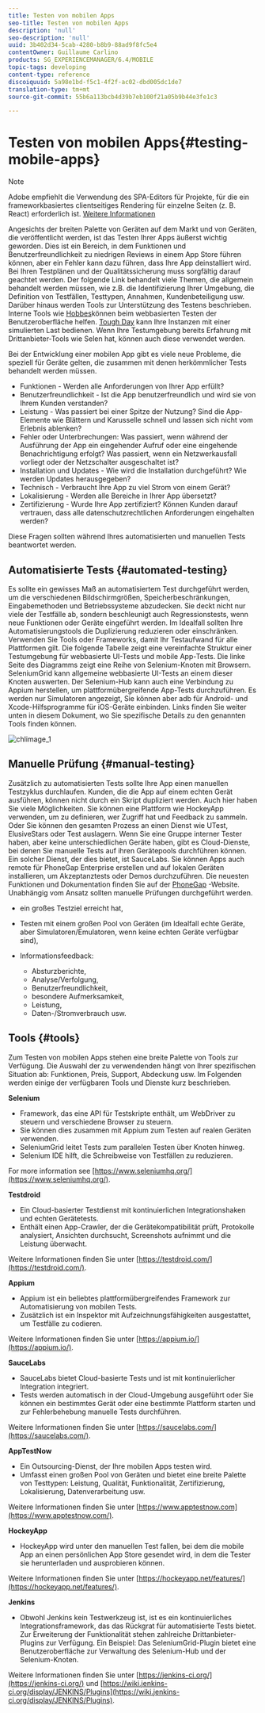 ```yaml
---
title: Testen von mobilen Apps
seo-title: Testen von mobilen Apps
description: 'null'
seo-description: 'null'
uuid: 3b402d34-5cab-4280-b8b9-88ad9f8fc5e4
contentOwner: Guillaume Carlino
products: SG_EXPERIENCEMANAGER/6.4/MOBILE
topic-tags: developing
content-type: reference
discoiquuid: 5a98e1bd-f5c1-4f2f-ac02-dbd005dc1de7
translation-type: tm+mt
source-git-commit: 55b6a113bcb4d39b7eb100f21a05b9b44e3fe1c3

---
```



# Testen von mobilen Apps{#testing-mobile-apps}

>[!NOTE]
>
>Adobe empfiehlt die Verwendung des SPA-Editors für Projekte, für die ein frameworkbasiertes clientseitiges Rendering für einzelne Seiten (z. B. React) erforderlich ist. [Weitere Informationen](/help/sites-developing/spa-overview.md)

Angesichts der breiten Palette von Geräten auf dem Markt und von Geräten, die veröffentlicht werden, ist das Testen Ihrer Apps äußerst wichtig geworden. Dies ist ein Bereich, in dem Funktionen und Benutzerfreundlichkeit zu niedrigen Reviews in einem App Store führen können, aber ein Fehler kann dazu führen, dass Ihre App deinstalliert wird. Bei Ihren Testplänen und der Qualitätssicherung muss sorgfältig darauf geachtet werden. Der folgende Link behandelt viele Themen, die allgemein behandelt werden müssen, wie z.B. die Identifizierung Ihrer Umgebung, die Definition von Testfällen, Testtypen, Annahmen, Kundenbeteiligung usw. Darüber hinaus werden Tools zur Unterstützung des Testens beschrieben. Interne Tools wie [Hobbes](/help/sites-developing/hobbes.md)können beim webbasierten Testen der Benutzeroberfläche helfen. [Tough Day](/help/sites-developing/tough-day.md) kann Ihre Instanzen mit einer simulierten Last bedienen. Wenn Ihre Testumgebung bereits Erfahrung mit Drittanbieter-Tools wie Selen hat, können auch diese verwendet werden.

Bei der Entwicklung einer mobilen App gibt es viele neue Probleme, die speziell für Geräte gelten, die zusammen mit denen herkömmlicher Tests behandelt werden müssen.

* Funktionen - Werden alle Anforderungen von Ihrer App erfüllt?
* Benutzerfreundlichkeit - Ist die App benutzerfreundlich und wird sie von Ihrem Kunden verstanden?
* Leistung - Was passiert bei einer Spitze der Nutzung? Sind die App-Elemente wie Blättern und Karusselle schnell und lassen sich nicht vom Erlebnis ablenken?
* Fehler oder Unterbrechungen: Was passiert, wenn während der Ausführung der App ein eingehender Aufruf oder eine eingehende Benachrichtigung erfolgt? Was passiert, wenn ein Netzwerkausfall vorliegt oder der Netzschalter ausgeschaltet ist?
* Installation und Updates - Wie wird die Installation durchgeführt? Wie werden Updates herausgegeben?
* Technisch - Verbraucht Ihre App zu viel Strom von einem Gerät?
* Lokalisierung - Werden alle Bereiche in Ihrer App übersetzt?
* Zertifizierung - Wurde Ihre App zertifiziert? Können Kunden darauf vertrauen, dass alle datenschutzrechtlichen Anforderungen eingehalten werden?

Diese Fragen sollten während Ihres automatisierten und manuellen Tests beantwortet werden.

## Automatisierte Tests {#automated-testing}

Es sollte ein gewisses Maß an automatisiertem Test durchgeführt werden, um die verschiedenen Bildschirmgrößen, Speicherbeschränkungen, Eingabemethoden und Betriebssysteme abzudecken. Sie deckt nicht nur viele der Testfälle ab, sondern beschleunigt auch Regressionstests, wenn neue Funktionen oder Geräte eingeführt werden. Im Idealfall sollten Ihre Automatisierungstools die Duplizierung reduzieren oder einschränken. Verwenden Sie Tools oder Frameworks, damit Ihr Testaufwand für alle Plattformen gilt. Die folgende Tabelle zeigt eine vereinfachte Struktur einer Testumgebung für webbasierte UI-Tests und mobile App-Tests. Die linke Seite des Diagramms zeigt eine Reihe von Selenium-Knoten mit Browsern. SeleniumGrid kann allgemeine webbasierte UI-Tests an einem dieser Knoten auswerten. Der Selenium-Hub kann auch eine Verbindung zu Appium herstellen, um plattformübergreifende App-Tests durchzuführen. Es werden nur Simulatoren angezeigt, Sie können aber adb für Android- und Xcode-Hilfsprogramme für iOS-Geräte einbinden. Links finden Sie weiter unten in diesem Dokument, wo Sie spezifische Details zu den genannten Tools finden können.

![chlimage_1](assets/chlimage_1.jpeg)

## Manuelle Prüfung {#manual-testing}

Zusätzlich zu automatisierten Tests sollte Ihre App einen manuellen Testzyklus durchlaufen. Kunden, die die App auf einem echten Gerät ausführen, können nicht durch ein Skript dupliziert werden. Auch hier haben Sie viele Möglichkeiten. Sie können eine Plattform wie HockeyApp verwenden, um zu definieren, wer Zugriff hat und Feedback zu sammeln. Oder Sie können den gesamten Prozess an einen Dienst wie UTest, ElusiveStars oder Test auslagern. Wenn Sie eine Gruppe interner Tester haben, aber keine unterschiedlichen Geräte haben, gibt es Cloud-Dienste, bei denen Sie manuelle Tests auf ihren Gerätepools durchführen können. Ein solcher Dienst, der dies bietet, ist SauceLabs. Sie können Apps auch remote für PhoneGap Enterprise erstellen und auf lokalen Geräten installieren, um Akzeptanztests oder Demos durchzuführen. Die neuesten Funktionen und Dokumentation finden Sie auf der [PhoneGap](https://phonegap.com/) -Website. Unabhängig vom Ansatz sollten manuelle Prüfungen durchgeführt werden.

* ein großes Testziel erreicht hat,
* Testen mit einem großen Pool von Geräten (im Idealfall echte Geräte, aber Simulatoren/Emulatoren, wenn keine echten Geräte verfügbar sind),
* Informationsfeedback:

   * Absturzberichte,
   * Analyse/Verfolgung,
   * Benutzerfreundlichkeit,
   * besondere Aufmerksamkeit,
   * Leistung,
   * Daten-/Stromverbrauch usw.

## Tools {#tools}

Zum Testen von mobilen Apps stehen eine breite Palette von Tools zur Verfügung. Die Auswahl der zu verwendenden hängt von Ihrer spezifischen Situation ab: Funktionen, Preis, Support, Abdeckung usw. Im Folgenden werden einige der verfügbaren Tools und Dienste kurz beschrieben.

**Selenium**

* Framework, das eine API für Testskripte enthält, um WebDriver zu steuern und verschiedene Browser zu steuern.
* Sie können dies zusammen mit Appium zum Testen auf realen Geräten verwenden.
* SeleniumGrid leitet Tests zum parallelen Testen über Knoten hinweg.
* Selenium IDE hilft, die Schreibweise von Testfällen zu reduzieren.

For more information see [https://www.seleniumhq.org/](https://www.seleniumhq.org/).

**Testdroid**

* Ein Cloud-basierter Testdienst mit kontinuierlichen Integrationshaken und echten Gerätetests.
* Enthält einen App-Crawler, der die Gerätekompatibilität prüft, Protokolle analysiert, Ansichten durchsucht, Screenshots aufnimmt und die Leistung überwacht.

Weitere Informationen finden Sie unter [https://testdroid.com/](https://testdroid.com/).

**Appium**

* Appium ist ein beliebtes plattformübergreifendes Framework zur Automatisierung von mobilen Tests.
* Zusätzlich ist ein Inspektor mit Aufzeichnungsfähigkeiten ausgestattet, um Testfälle zu codieren.

Weitere Informationen finden Sie unter [https://appium.io/](https://appium.io/).

**SauceLabs**

* SauceLabs bietet Cloud-basierte Tests und ist mit kontinuierlicher Integration integriert.
* Tests werden automatisch in der Cloud-Umgebung ausgeführt oder Sie können ein bestimmtes Gerät oder eine bestimmte Plattform starten und zur Fehlerbehebung manuelle Tests durchführen.

Weitere Informationen finden Sie unter [https://saucelabs.com/](https://saucelabs.com/).

**AppTestNow**

* Ein Outsourcing-Dienst, der Ihre mobilen Apps testen wird.
* Umfasst einen großen Pool von Geräten und bietet eine breite Palette von Testtypen: Leistung, Qualität, Funktionalität, Zertifizierung, Lokalisierung, Datenverarbeitung usw.

Weitere Informationen finden Sie unter [https://www.apptestnow.com](https://www.apptestnow.com/).

**HockeyApp**

* HockeyApp wird unter den manuellen Test fallen, bei dem die mobile App an einen persönlichen App Store gesendet wird, in dem die Tester sie herunterladen und ausprobieren können.

Weitere Informationen finden Sie unter [https://hockeyapp.net/features/](https://hockeyapp.net/features/).

**Jenkins**

* Obwohl Jenkins kein Testwerkzeug ist, ist es ein kontinuierliches Integrationsframework, das das Rückgrat für automatisierte Tests bietet. Zur Erweiterung der Funktionalität stehen zahlreiche Drittanbieter-Plugins zur Verfügung. Ein Beispiel: Das SeleniumGrid-Plugin bietet eine Benutzeroberfläche zur Verwaltung des Selenium-Hub und der Selenium-Knoten.

Weitere Informationen finden Sie unter [https://jenkins-ci.org/](https://jenkins-ci.org/) und [https://wiki.jenkins-ci.org/display/JENKINS/Plugins](https://wiki.jenkins-ci.org/display/JENKINS/Plugins).
